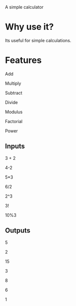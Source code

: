 A simple calculator
# Why use it?
Its useful for simple calculations.

# Features
Add

Multiply

Subtract

Divide

Modulus

Factorial

Power

## Inputs
3 + 2

4-2

5*3

6/2

2^3

3!

10%3

## Outputs
5

2

15

3

8

6

1

